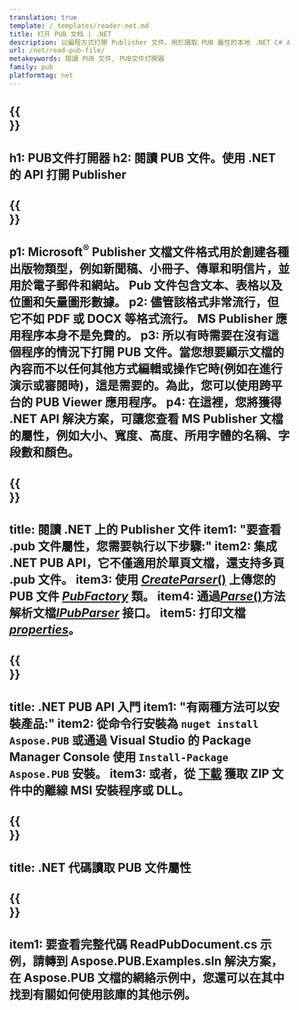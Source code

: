```yaml
---
translation: true
template: /_templates/reader-net.md
title: 打开 PUB 文档 | .NET
description: 以編程方式打開 Publisher 文件。用於讀取 PUB 屬性的本地 .NET C# API 解決方案。使用它來集成到您的項目中。
url: /net/read-pub-file/
metakeywords: 閱讀 PUB 文件, PUB文件打開器
family: pub
platformtag: net
---
```


{{<section banner>}}
---
h1: PUB文件打開器
h2: 閱讀 PUB 文件。使用 .NET 的 API 打開 Publisher
---

{{<section overview>}}
---
p1: Microsoft<sup>®</sup> Publisher 文檔文件格式用於創建各種出版物類型，例如新聞稿、小冊子、傳單和明信片，並用於電子郵件和網站。 Pub 文件包含文本、表格以及位圖和矢量圖形數據。
p2: 儘管該格式非常流行，但它不如 PDF 或 DOCX 等格式流行。 MS Publisher 應用程序本身不是免費的。
p3: 所以有時需要在沒有這個程序的情況下打開 PUB 文件。當您想要顯示文檔的內容而不以任何其他方式編輯或操作它時(例如在進行演示或審閱時)，這是需要的。為此，您可以使用跨平台的 PUB Viewer 應用程序。
p4: 在這裡，您將獲得 .NET API 解決方案，可讓您查看 MS Publisher 文檔的屬性，例如大小、寬度、高度、所用字體的名稱、字段數和顏色。
---

{{<section feature1>}}
---
title: 閱讀 .NET 上的 Publisher 文件
item1: "要查看 .pub 文件屬性，您需要執行以下步驟:"
item2: 集成 .NET PUB API，它不僅適用於單頁文檔，還支持多頁 .pub 文件。
item3: 使用 [*CreateParser*()](https://reference.aspose.com/pub/net/aspose.pub/pubfactory/createparser/) 上傳您的 PUB 文件 [*PubFactory*](https:///reference.aspose.com/pub/net/aspose.pub/pubfactory) 類。
item4: 通過[*Parse*()](https://reference.aspose.com/pub/net/aspose.pub/ipubparser/parse/)方法解析文檔[*IPubParser*](https://reference.aspose.com/pub/net/aspose.pub/ipubparser/) 接口。
item5: 打印文檔 [*properties*](https://reference.aspose.com/pub/net/aspose.pub/document/#properties)。
---

{{<section feature2>}}
---
title: .NET PUB API 入門
item1: "有兩種方法可以安裝產品:"
item2: 從命令行安裝為 ```nuget install Aspose.PUB``` 或通過 Visual Studio 的 Package Manager Console 使用 ```Install-Package Aspose.PUB``` 安裝。
item3: 或者，從 [下載](https://releases.aspose.com/pub/net/) 獲取 ZIP 文件中的離線 MSI 安裝程序或 DLL。
---

{{<section codeexample>}}
---
title: .NET 代碼讀取 PUB 文件屬性
---

{{<section summary>}}
---
item1: 要查看完整代碼 ReadPubDocument.cs 示例，請轉到 Aspose.PUB.Examples.sln 解決方案，在 Aspose.PUB 文檔的網絡示例中，您還可以在其中找到有關如何使用該庫的其他示例。
---